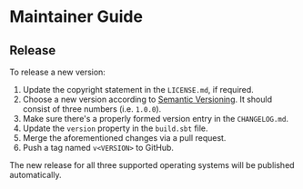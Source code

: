 ﻿Maintainer Guide
================

Release
-------
To release a new version:
1. Update the copyright statement in the `LICENSE.md`, if required.
2. Choose a new version according to [Semantic Versioning][semver]. It should consist of three numbers (i.e. `1.0.0`).
3. Make sure there's a properly formed version entry in the `CHANGELOG.md`.
4. Update the `version` property in the `build.sbt` file.
5. Merge the aforementioned changes via a pull request.
6. Push a tag named `v<VERSION>` to GitHub.

The new release for all three supported operating systems will be published automatically.

[semver]: https://semver.org/spec/v2.0.0.html
